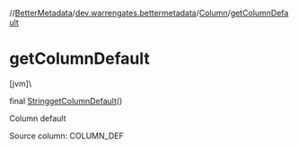 //[BetterMetadata](../../../index.md)/[dev.warrengates.bettermetadata](../index.md)/[Column](index.md)/[getColumnDefault](get-column-default.md)

# getColumnDefault

[jvm]\

final [String](https://docs.oracle.com/javase/8/docs/api/java/lang/String.html)[getColumnDefault](get-column-default.md)()

Column default

Source column: COLUMN_DEF
